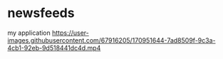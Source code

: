 # newsfeeds
my application
https://user-images.githubusercontent.com/67916205/170951644-7ad8509f-9c3a-4cb1-92eb-9d518441dc4d.mp4
